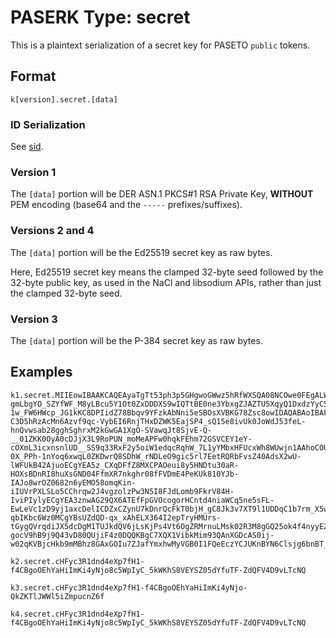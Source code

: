 # PASERK Type: secret

This is a plaintext serialization of a secret key for PASETO `public` tokens.

## Format

    k[version].secret.[data]

### ID Serialization

See [sid](sid.md).

### Version 1

The `[data]` portion will be DER ASN.1 PKCS#1 RSA Private Key,
**WITHOUT** PEM encoding (base64 and the `-----` prefixes/suffixes).

### Versions 2 and 4

The `[data]` portion will be the Ed25519 secret key as raw bytes.

Here, Ed25519 secret key means the clamped 32-byte seed followed by the 32-byte public key,
as used in the NaCl and libsodium APIs, rather than just the clamped 32-byte seed.

### Version 3

The `[data]` portion will be the P-384 secret key as raw bytes.

## Examples

```
k1.secret.MIIEowIBAAKCAQEAyaTgTt53ph3p5GHgwoGWwz5hRfWXSQA08NCOwe0FEgALWos9GCjNFCd723nCHxBtN1qd74MSh_uN88JPIbwxKheDp4kxo4YMN5trPaF0e9G6Bj1N02HnanxFLW-gmLbgYO_SZYfWF_M8yLBcu5Y1Ot0ZxDDDXS9wIQTtBE0ne3YbxgZJAZTU5XqyQ1DxdzYyC5lF6yBaR5UQtCYTnXAApVRuUI2Sd6L1E2vl9bSBumZ5IpNxkRnAwIMjeTJB_0AIELh0mE5vwdihOCbdV6alUyhKC1-1w_FW6HWcp_JG1kKC8DPIidZ78Bbqv9YFzkAbNni5eSBOsXVBKG78Zsc8owIDAQABAoIBAF22jLDa34yKdns3qfd7to-C3D5hRzAcMn6Azvf9qc-VybEI6RnjTHxDZWK5EajSP4_sQ15e8ivUk0JoWdJ53feL-hnQvwsab28gghSghrxM2kGwGA1XgO-SVawqJt8SjvE-Q-__01ZKK0OyA0cDJjX3L9RoPUN_moMeAPFw0hqkFEhm72GSVCEY1eY-cOXmL3icxnsnlUD__SS9q33RxF2y5oiW1edqcRqhW_7L1yYMbxHFUcxWh8WUwjn1AAhoCOUzF8ZB-0X_PPh-1nYoq6xwqL0ZKDwrQ8SDhW_rNDLeO9gic5rl7EetRQRbFvsZ40AdsX2wU-lWFUkB42AjuoECgYEA5z_CXqDFfZ8MXCPAOeui8y5HNDtu30aR-HOXsBDnRI8huXsGND04FfmXR7nkghr08fFVDmE4PeKUk810YJb-IAJo8wrOZ0682n6yEMO58omqKin-iIUVrPXLSLo5CChrqw2J4vgzolzPw3N5I8FJdLomb9FkrV84H-IviPIylyECgYEA3znwAG29QX6ATEfFpGVOcogorHCntd4niaWCq5ne5sFL-EwLeVc1zD9yj1axcDelICDZxCZynU7kDnrQcFkT0bjH_gC8Jk3v7XT9l1UDDqC1b7rm_X5wFIZ_rmNa1rVZhL1o_tKx5tvM2syJ1q95v7NdygFIEIW-qbIKbc6Wz0MCgYBsUZdQD-qx_xAhELX364I2epTryHMUrs-tGygQVrqdiJX5dcDgM1TUJkdQV6jLsKjPs4Vt6OgZRMrnuLMsk02R3M8gGQ25ok4f4nyyEZxGGWnVujn55KzUiYWhGWmhgp18UCkoYa59_Q9ss-gocV9hB9j9Q43vD80QUjiF4z0DQQKBgC7XQX1VibkMim93QAnXGDcAS0ij-w02qKVBjcHkb9mMBhz8GAxGOIu7ZJafYmxhwMyVGB0I1FQeEczYCJUKnBYN6Clsjg6bnBT_z5bJx_Jx1qCzX3Uh6vLjpjc5sf4L39Tyye1u2NXQmZPwB5x9BdcsFConSq_s4K1LJtUT3KFxAoGBANGcQ8nObi3m4wROyKrkCWcWxFFMnpwxv0pW727Hn9wuaOs4UbesCnwmpcMTfzGUDuzYXCtAq2pJl64HG6wsdkWmjBTJEpm6b9ibOBN3qFV2zQ0HyyKlMWxIuVSj9gOo61hF7UH9XB6R4HRdlpBOuIbgAWZ46dkj9_HM9ovdP0Iy
``` 

```
k2.secret.cHFyc3R1dnd4eXp7fH1-f4CBgoOEhYaHiImKi4yNjo8c5WpIyC_5kWKhS8VEYSZ05dYfuTF-ZdQFV4D9vLTcNQ
```

```
k3.secret.cHFyc3R1dnd4eXp7fH1-f4CBgoOEhYaHiImKi4yNjo-QkZKTlJWWl5iZmpucnZ6f
```

```
k4.secret.cHFyc3R1dnd4eXp7fH1-f4CBgoOEhYaHiImKi4yNjo8c5WpIyC_5kWKhS8VEYSZ05dYfuTF-ZdQFV4D9vLTcNQ
```
